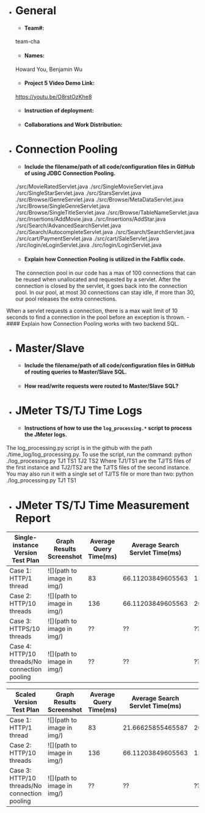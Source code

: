 - # General
    - #### Team#: 
    team-cha
    - #### Names:
    Howard You, Benjamin Wu
    - #### Project 5 Video Demo Link:
    https://youtu.be/O8rstOzKhe8
    - #### Instruction of deployment:
    
    - #### Collaborations and Work Distribution:

  
- # Connection Pooling
    - #### Include the filename/path of all code/configuration files in GitHub of using JDBC Connection Pooling.
  ./src/MovieRatedServlet.java
  ./src/SingleMovieServlet.java
  ./src/SingleStarServlet.java
  ./src/StarsServlet.java
  ./src/Browse/GenreServlet.java
  ./src/Browse/MetaDataServlet.java
  ./src/Browse/SingleGenreServlet.java
  ./src/Browse/SingleTitleServlet.java
  ./src/Browse/TableNameServlet.java
  ./src/Insertions/AddMovie.java
  ./src/Insertions/AddStar.java
  ./src/Search/AdvancedSearchServlet.java
  ./src/Search/AutocompleteServlet.java
  ./src/Search/SearchServlet.java
  ./src/cart/PaymentServlet.java
  ./src/cart/SaleServlet.java
  ./src/login/eLoginServlet.java
  ./src/login/LoginServlet.java
    - #### Explain how Connection Pooling is utilized in the Fabflix code.
    The connection pool in our code has a max of 100 connections that can be reused when unallocated and requested by a servlet. After the connection is closed by the servlet, it goes back into the connection pool. In our pool, at most 30 connections can stay idle, if more than 30, our pool releases the extra connections.

When a servlet requests a connection, there is a max wait limit of 10 seconds to find a connection in the pool before an exception is thrown.
    - #### Explain how Connection Pooling works with two backend SQL.


    

- # Master/Slave
    - #### Include the filename/path of all code/configuration files in GitHub of routing queries to Master/Slave SQL.

    - #### How read/write requests were routed to Master/Slave SQL?
    

- # JMeter TS/TJ Time Logs
    - #### Instructions of how to use the `log_processing.*` script to process the JMeter logs.
The log_processing.py script is in the github with the path ./time_log/log_processing.py. To use the script, run the command: python ./log_processing.py TJ1 TS1 TJ2 TS2
Where TJ1/TS1 are the TJ/TS files of the first instance and TJ2/TS2 are the TJ/TS files of the second instance. You may also run it with a single set of TJ/TS file or more than two:
python ./log_processing.py TJ1 TS1

- # JMeter TS/TJ Time Measurement Report

| **Single-instance Version Test Plan**          | **Graph Results Screenshot** | **Average Query Time(ms)** | **Average Search Servlet Time(ms)** | **Average JDBC Time(ms)** | **Analysis** |
|------------------------------------------------|------------------------------|----------------------------|-------------------------------------|---------------------------|--------------|
| Case 1: HTTP/1 thread                          | ![](path to image in img/)   | 83                        | 66.11203849605563                   |  13.458691226781067      | ??           |
| Case 2: HTTP/10 threads                        | ![](path to image in img/)   | 136                        |  66.11203849605563                 | 20.44821045237588         | ??           |
| Case 3: HTTPS/10 threads                       | ![](path to image in img/)   | ??                         | ??                                  | ??                        | ??           |
| Case 4: HTTP/10 threads/No connection pooling  | ![](path to image in img/)   | ??                         | ??                                  | ??                        | ??           |

| **Scaled Version Test Plan**                   | **Graph Results Screenshot** | **Average Query Time(ms)** | **Average Search Servlet Time(ms)** | **Average JDBC Time(ms)** | **Analysis** |
|------------------------------------------------|------------------------------|----------------------------|-------------------------------------|---------------------------|--------------|
| Case 1: HTTP/1 thread                          | ![](path to image in img/)   | 83                         |  21.66625855465587                  | 20.44821045237588         | ??           |
| Case 2: HTTP/10 threads                        | ![](path to image in img/)   | 136                        | 66.11203849605563                  | 13.458691226781067        | ??           |
| Case 3: HTTP/10 threads/No connection pooling  | ![](path to image in img/)   | ??                         | ??                                  | ??                        | ??           |

